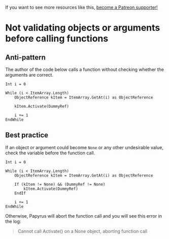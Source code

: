 <!-- TITLE: Not validating objects or arguments before calling functions -->

If you want to see more resources like this, [become a Patreon supporter!](https://www.patreon.com/fireundubh) 

# Not validating objects or arguments before calling functions
## Anti-pattern

The author of the code below calls a function without checking whether the arguments are correct.

```
Int i = 0

While (i < ItemArray.Length)
	ObjectReference kItem = ItemArray.GetAt(i) as ObjectReference
	
	kItem.Activate(DummyRef)
	
	i += 1
EndWhile
```

## Best practice

If an object or argument could become `None` or any other undesirable value, check the variable before the function call.

```
Int i = 0

While (i < ItemArray.Length)
	ObjectReference kItem = ItemArray.GetAt(i) as ObjectReference
	
	If (kItem != None) && (DummyRef != None)
		kItem.Activate(DummyRef)
	EndIf
	
	i += 1
EndWhile
```

Otherwise, Papyrus will abort the function call and you will see this error in the log:

> Cannot call Activate() on a None object, aborting function call